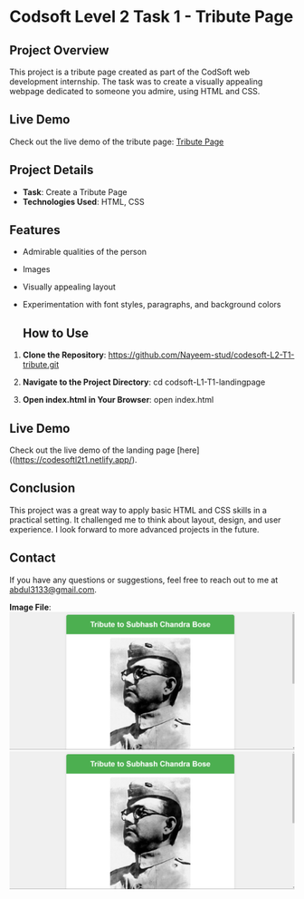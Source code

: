 # Codsoft Level 2 Task 1 - Tribute Page

## Project Overview
This project is a tribute page created as part of the CodSoft web development internship. The task was to create a visually appealing webpage dedicated to someone you admire, using HTML and CSS.

## Live Demo
Check out the live demo of the tribute page: [Tribute Page](https://example.com/tribute-page)

## Project Details
- **Task**: Create a Tribute Page
- **Technologies Used**: HTML, CSS

## Features
- Admirable qualities of the person
- Images
- Visually appealing layout
- Experimentation with font styles, paragraphs, and background colors

  ## How to Use

1. **Clone the Repository**:
https://github.com/Nayeem-stud/codesoft-L2-T1-tribute.git

2. **Navigate to the Project Directory**:
cd codsoft-L1-T1-landingpage

3. **Open index.html in Your Browser**:
open index.html

## Live Demo
Check out the live demo of the landing page [here]((https://codesoftl2t1.netlify.app/).

## Conclusion
This project was a great way to apply basic HTML and CSS skills in a practical setting. It challenged me to think about layout, design, and user experience. I look forward to more advanced projects in the future.

## Contact
If you have any questions or suggestions, feel free to reach out to me at abdul3133@gmail.com.

**Image File**: 
![Alt text](tribute/page1.png)
![Alt text](tribute/page1.png)

